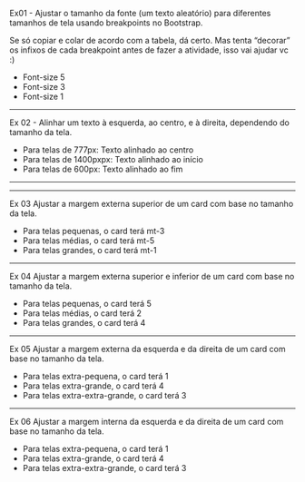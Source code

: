 <!-- link da atvd: https://classroom.google.com/c/Njg3NDc0NjkxMjAy/a/NzQ0MDA3NjA3NTI3/details -->

<!-- ######################################################################################################################## -->
<!--                                                  Módulo 1 - Atividade 1                                                  -->
<!-- ######################################################################################################################## -->

Ex01 - Ajustar o tamanho da fonte (um texto aleatório) para diferentes tamanhos de tela usando breakpoints no Bootstrap.

Se só copiar e colar de acordo com a tabela, dá certo. Mas tenta “decorar” os infixos de cada breakpoint antes de fazer a atividade, isso vai ajudar vc :)

- Font-size 5
- Font-size 3
- Font-size 1

------------------------------------------------------------------------------------------

Ex 02 - Alinhar um texto à esquerda, ao centro, e à direita, dependendo do tamanho da tela.
- Para telas de 777px: Texto alinhado ao centro
- Para telas de 1400pxpx: Texto alinhado ao início
- Para telas de 600px: Texto alinhado ao fim

------------------------------------------------------------------------------------------

<!-- Exercício intro - Desenvolvimento de cards responsivos -->

------------------------------------------------------------------------------------------

Ex 03  Ajustar a margem externa superior de um card com base no tamanho da tela.
- Para telas pequenas, o card terá mt-3
- Para telas médias, o card terá mt-5
- Para telas grandes, o card terá mt-1

------------------------------------------------------------------------------------------

Ex 04  Ajustar a margem externa superior e inferior de um card com base no tamanho da tela.
- Para telas pequenas, o card terá 5
- Para telas médias, o card terá 2
- Para telas grandes, o card terá 4

------------------------------------------------------------------------------------------

Ex 05  Ajustar a margem externa da esquerda e da direita de um card com base no tamanho da tela.
- Para telas extra-pequena, o card terá 1
- Para telas extra-grande, o card terá 4
- Para telas extra-extra-grande, o card terá 3

------------------------------------------------------------------------------------------

Ex 06  Ajustar a margem interna da esquerda e da direita de um card com base no tamanho da tela.
- Para telas extra-pequena, o card terá 1
- Para telas extra-grande, o card terá 4
- Para telas extra-extra-grande, o card terá 3